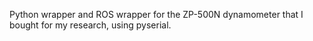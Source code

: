 Python wrapper and ROS wrapper for the ZP-500N dynamometer that I bought for my research, using pyserial.